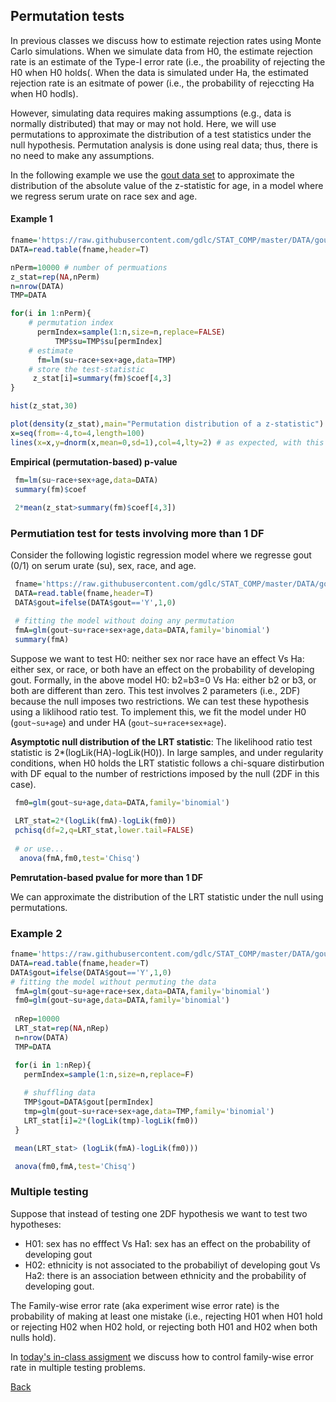 ## Permutation tests

In previous classes we discuss how to estimate rejection rates using Monte Carlo simulations. When we simulate data from H0, the estimate rejection rate is an estimate of the Type-I error rate (i.e., the proability of rejecting the H0 when H0 holds(. When the data is simulated under Ha, the estimated rejection rate is an esitmate of power (i.e., the probability of rejeccting Ha when H0 hodls).

However, simulating data requires making assumptions (e.g., data is normally distributed) that may or may not hold. Here, we will use permutations to approximate the distribution of a test statistics under the null hypothesis. Permutation analysis is done using real data; thus, there is no need to make any assumptions.

In the following example we use the [gout data set](https://github.com/gdlc/STAT_COMP/blob/master/DATA/goutData.txt) to approximate the distribution of the absolute value of the z-statistic for age, in a model where we regress serum urate on race sex and age.

#### Example 1

```r
fname='https://raw.githubusercontent.com/gdlc/STAT_COMP/master/DATA/goutData.txt'
DATA=read.table(fname,header=T)

nPerm=10000 # number of permuations
z_stat=rep(NA,nPerm)
n=nrow(DATA)
TMP=DATA

for(i in 1:nPerm){
	# permutation index
	  permIndex=sample(1:n,size=n,replace=FALSE)
          TMP$su=TMP$su[permIndex]
	# estimate
	  fm=lm(su~race+sex+age,data=TMP)	  
	# store the test-statistic
	 z_stat[i]=summary(fm)$coef[4,3]
}

hist(z_stat,30)

plot(density(z_stat),main="Permutation distribution of a z-statistic")
x=seq(from=-4,to=4,length=100)
lines(x=x,y=dnorm(x,mean=0,sd=1),col=4,lty=2) # as expected, with this sample size, the z-statistic follows approximately a N(0,1)

```

**Empirical (permutation-based) p-value**

```r
 fm=lm(su~race+sex+age,data=DATA)
 summary(fm)$coef
 
 2*mean(z_stat>summary(fm)$coef[4,3])
```

### Permutiation test for tests involving more than 1 DF

Consider the following logistic regression model where we regresse gout (0/1) on serum urate (su), sex, race, and age.

```r
 fname='https://raw.githubusercontent.com/gdlc/STAT_COMP/master/DATA/goutData.txt'
 DATA=read.table(fname,header=T)
 DATA$gout=ifelse(DATA$gout=='Y',1,0)

 # fitting the model without doing any permutation
 fmA=glm(gout~su+race+sex+age,data=DATA,family='binomial')
 summary(fmA)
```

Suppose we want to test H0: neither sex nor race have an effect Vs Ha: either sex, or race, or both have an effect on the probability of developing gout. Formally, in the above model H0: b2=b3=0 Vs Ha: either b2 or b3, or both are different than zero. This test involves 2 parameters (i.e., 2DF) because the null imposes two restrictions. We can test these hypothesis using a liklihood ratio test. To implement this, we fit the model under H0 (`gout~su+age`) and under HA (`gout~su+race+sex+age`). 

**Asymptotic null distribution of the LRT statistic**: The likelihood ratio test statistic is 2*(logLik(HA)-logLik(H0)). In large samples, and under regularity conditions, when H0 holds the LRT statistic follows a chi-square distirbution with DF equal to the number of restrictions imposed by the null (2DF in this case).

```r
 fm0=glm(gout~su+age,data=DATA,family='binomial')
  
 LRT_stat=2*(logLik(fmA)-logLik(fm0))
 pchisq(df=2,q=LRT_stat,lower.tail=FALSE)
  
 # or use...
  anova(fmA,fm0,test='Chisq')
```

**Pemrutation-based pvalue for more than 1 DF**

We can approximate the distribution of the LRT statistic under the null using permutations. 

### Example 2
```r
fname='https://raw.githubusercontent.com/gdlc/STAT_COMP/master/DATA/goutData.txt'
DATA=read.table(fname,header=T)
DATA$gout=ifelse(DATA$gout=='Y',1,0)
# fitting the model without permuting the data
 fmA=glm(gout~su+age+race+sex,data=DATA,family='binomial')
 fm0=glm(gout~su+age,data=DATA,family='binomial')
 
 nRep=10000
 LRT_stat=rep(NA,nRep)
 n=nrow(DATA)
 TMP=DATA

 for(i in 1:nRep){
   permIndex=sample(1:n,size=n,replace=F)
   
   # shuffling data
   TMP$gout=DATA$gout[permIndex]
   tmp=glm(gout~su+race+sex+age,data=TMP,family='binomial')
   LRT_stat[i]=2*(logLik(tmp)-logLik(fm0))
 }

 mean(LRT_stat> (logLik(fmA)-logLik(fm0)))

 anova(fm0,fmA,test='Chisq')

```

### Multiple testing

Suppose that instead of testing one 2DF hypothesis we want to test two hypotheses: 
  
   - H01: sex has no efffect Vs Ha1: sex has an effect on the probability of developing gout
   - H02: ethnicity is not associated to the probabiliyt of developing gout Vs Ha2: there is an association between ethnicity and the probability of developing gout.

The Family-wise error rate (aka experiment wise error rate) is the probability of making at least one mistake (i.e., rejecting H01 when H01 hold or rejecting H02 when H02 hold, or rejecting both H01 and H02 when both nulls hold).

In [today's in-class assigment](https://github.com/gdlc/STAT_COMP/blob/master/INCLASS/INCLASS_17.md) we discuss how to control family-wise error rate in multiple testing problems.

[Back](https://github.com/gdlc/STAT_COMP/)
